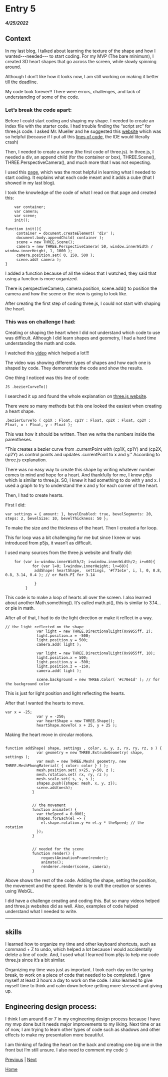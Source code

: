 # Entry 5
##### 4/25/2022

## Context 

In my last blog, I talked about learning the texture of the shape and how I wanted---needed--- to start coding. For my MVP (The bare minimum), I created 3D heart shapes that go across the screen, while slowly spinning around. 

Although I don’t like how it looks now, I am still working on making it better till the deadline. 

My code took forever!! There were errors, challenges, and lack of understanding of some of the code. 

### Let’s break the code apart: 

Before I could start coding and shaping my shape. I needed to create an index file with the starter code. I had trouble finding the “script src” for three.js code. I asked Mr. Mueller and he suggested this [website](https://cdnjs.com/libraries/three.js/r128) which was so helpful (because if I put all this [lines of code](https://threejs.org/build/three.js), the IDE would literally crash) 

Then, I needed to create a scene (the first code of three.js). In three.js, I needed a div, an append child (for the container or box), THREE.Scene(), THREE.PerspectiveCamera(), and much more that I was not expecting. 

I used this [page](https://threejs.org/docs/index.html#manual/en/introduction/Creating-a-scene), which was the most helpful in learning what I needed to start coding. It explains what each code meant and it adds a cube (that I showed in my last blog). 

I took the knowledge of the code of what I read on that page and created this: 

``` JS
	var container;
	var camera;
	var scene;
    init(); 

function init(){
	 container = document.createElement( 'div' );
	 document.body.appendChild( container );
	 scene = new THREE.Scene();
	 camera = new THREE.PerspectiveCamera( 50, window.innerWidth / window.innerHeight, 1, 1000 );
	 camera.position.set( 0, 150, 500 );
	 scene.add( camera );
} 

```

I added a function because of all the videos that I watched, they said that using a function is more organized. 

There is perspectiveCamera, camera.position, scene.add() to position the camera and how the scene or the view is going to look like. 

After creating the first step of coding three.js, I could not start with shaping the heart. 

### This was on challenge I had: 

Creating or shaping the heart when I did not understand which code to use was difficult. Although I did learn shapes and geometry, I had a hard time understanding the math and code. 

I watched this [video](https://www.youtube.com/watch?v=3eGeh_aJxMI) which helped a lot!!! 

The video was showing different types of shapes and how each one is shaped by code. They demonstrate the code and show the results. 

One thing I noticed was this line of code:

` JS .bezierCurveTo()  `

I searched it up and found the whole explanation on [three.js website](https://threejs.org/docs/#api/en/extras/core/Path.bezierCurveTo). 

There were so many methods but this one looked the easiest when creating a heart shape. 

```JS
.bezierCurveTo ( cp1X : Float, cp1Y : Float, cp2X : Float, cp2Y : Float, x : Float, y : Float );

 ```

This was how it should be written. Then we write the numbers inside the parentheses. 

"This creates a bezier curve from .currentPoint with (cp1X, cp1Y) and (cp2X, cp2Y) as control points and updates .currentPoint to x and y.” According to three.js explanation. 

There was no easy way to create this shape by writing whatever number comes to mind and hope for a heart. And thankfully for me, I know p5js which is similar to three.js. SO, I knew it had something to do with y and x. I used a graph to try to understand the x and y for each corner of the heart. 

Then, I had to create hearts. 

First I did: 

``` JS
var settings = { amount: 1, bevelEnabled: true, bevelSegments: 20, steps: 2, bevelSize: 10, bevelThickness: 50 };

```

To make the size and the thickness of the heart. Then I created a for loop. 

This for loop was a bit challenging for me but since I knew or was introduced from p5js, it wasn’t as difficult. 

I used many sources from the three.js website and finally did: 

``` JS
	for (var i=-window.innerWidth/2; i<window.innerWidth/2; i+=60){
	    	for (var l=0; l<window.innerHeight; l+=60){
	    	 addShape( heartShape,  settings, '#f71e1e', i, l, 0, 0.8, 0.8, 3.14, 0.4 ); // or Math.PI for 3.14
	    	
			 }
		 }
```
This code is to make a loop of hearts all over the screen. I also learned about another Math.something(). It’s called math.pi(), this is similar to 3.14… or pie in math. 

After all of that, I had to do the light direction or make it reflect in a way. 

``` JS
// the light reflected on the shape
			  var light = new THREE.DirectionalLight(0x9955ff, 2);
			  light.position.x = -500;
			  light.position.y = 500;
			  camera.add( light );

			  var light = new THREE.DirectionalLight(0x9955ff, 10);
			  light.position.x = 500;
			  light.position.y = -500;
			  light.position.z = -150;
			  camera.add( light );

			  scene.background = new THREE.Color( '#c70e1d' ); // for the background color

```

This is just for light position and light reflecting the hearts. 

After that I wanted the hearts to move. 

``` JS
var x = -25;
			  var y = -250;
			  var heartShape = new THREE.Shape();
			  heartShape.moveTo( x + 25, y + 25 );
```

Making the heart move in circular motions. 

``` JS

function addShape( shape, settings , color, x, y, z, rx, ry, rz, s ) {
			  var geometry = new THREE.ExtrudeGeometry( shape, settings );
			  var mesh = new THREE.Mesh( geometry, new THREE.MeshPhongMaterial( { color: color } ) );
			  mesh.position.set( x+25, y-50, z );
			  mesh.rotation.set( rx, ry, rz );
			  mesh.scale.set( s, s, s );
			  shapes.push({shape: mesh, x, y, z});
			  scene.add(mesh);
			}


			// the movement
			function animate() {
			  var theSpeed = 0.0001;
			  shapes.forEach(el => {
			    el.shape.rotation.y += el.y * theSpeed; // the rotation
			  });
			}


			// needed for the scene
			function render() {
			    requestAnimationFrame(render);
			    animate();
			    renderer.render(scene, camera);
			}
```

Above shows the rest of the code. Adding the shape, setting the position, the movement and the speed. Render is to craft the creation or scenes using WebGL. 

I did have a challenge creating and coding this. But so many videos helped and three.js websites did as well. Also, examples of code helped understand what I needed to write. 

---

## skills


I learned how to organize my time and other keyboard shortcuts, such as command + Z to undo, which helped a lot because I would accidentally delete a line of code. And, I used what I learned from p5js to help me code three.js since it’s a bit similar. 

Organizing my time was just as important. I took each day on the spring break, to work on a piece of code that needed to be completed. I gave myself at least 3 hours a day to work on the code. I also learned to give myself time to think and calm down before getting more stressed and giving up. 



## Engineering design process:


I think I am around 6 or 7 in my engineering design process because I have my mvp done but it needs major improvements to my liking. Next time or as of now, I am trying to learn other types of code such as shadows and other effects to make my presentation more beautiful. 

I am thinking of fading the heart on the back and creating one big one in the front but I’m still unsure. I also need to comment my code :) 




[Previous](entry04.md) | [Next](entry06.md)

[Home](../README.md)
